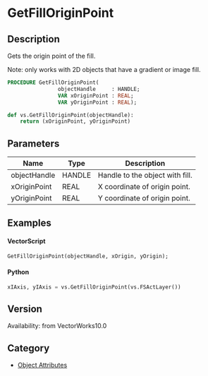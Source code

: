 # GetFillOriginPoint

## Description
Gets the origin point of the fill.

Note: only works with 2D objects that have a gradient or image fill.

```pascal
PROCEDURE GetFillOriginPoint(
				objectHandle     : HANDLE;
				VAR xOriginPoint : REAL;
				VAR yOriginPoint : REAL);
```

```python
def vs.GetFillOriginPoint(objectHandle):
    return (xOriginPoint, yOriginPoint)
```

## Parameters
|Name|Type|Description|
|---|---|---|
|objectHandle|HANDLE|Handle to the object with fill.|
|xOriginPoint|REAL|X coordinate of origin point.|
|yOriginPoint|REAL|Y coordinate of origin point.|

## Examples
#### VectorScript ####
```pascal
GetFillOriginPoint(objectHandle, xOrigin, yOrigin);
```
#### Python ####
```python
xIAxis, yIAxis = vs.GetFillOriginPoint(vs.FSActLayer())
```

## Version
Availability: from VectorWorks10.0

## Category
* [Object Attributes](../Categories/Object%20Attributes.md)

